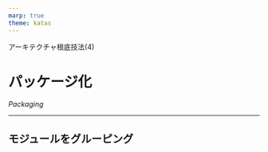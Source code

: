 ```yaml
---
marp: true
theme: katas
---
```

<!-- 
size: 16:9
paginate: true
-->
<!-- header: 勉強会#-->

アーキテクチャ根底技法(4)

# パッケージ化

_Packaging_

---

## モジュールをグルーピング